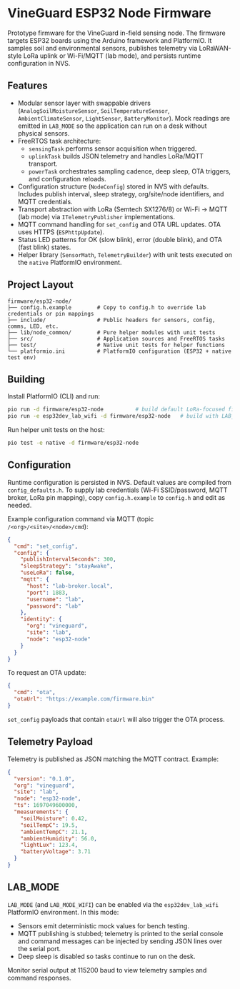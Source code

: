 # VineGuard ESP32 Node Firmware

Prototype firmware for the VineGuard in-field sensing node. The firmware targets ESP32 boards using the Arduino framework and PlatformIO. It samples soil and environmental sensors, publishes telemetry via LoRaWAN-style LoRa uplink or Wi-Fi/MQTT (lab mode), and persists runtime configuration in NVS.

## Features

- Modular sensor layer with swappable drivers (`AnalogSoilMoistureSensor`, `SoilTemperatureSensor`, `AmbientClimateSensor`, `LightSensor`, `BatteryMonitor`). Mock readings are emitted in `LAB_MODE` so the application can run on a desk without physical sensors.
- FreeRTOS task architecture:
  - `sensingTask` performs sensor acquisition when triggered.
  - `uplinkTask` builds JSON telemetry and handles LoRa/MQTT transport.
  - `powerTask` orchestrates sampling cadence, deep sleep, OTA triggers, and configuration reloads.
- Configuration structure (`NodeConfig`) stored in NVS with defaults. Includes publish interval, sleep strategy, org/site/node identifiers, and MQTT credentials.
- Transport abstraction with LoRa (Semtech SX1276/8) or Wi-Fi → MQTT (lab mode) via `ITelemetryPublisher` implementations.
- MQTT command handling for `set_config` and OTA URL updates. OTA uses HTTPS (`ESPhttpUpdate`).
- Status LED patterns for OK (slow blink), error (double blink), and OTA (fast blink) states.
- Helper library (`SensorMath`, `TelemetryBuilder`) with unit tests executed on the `native` PlatformIO environment.

## Project Layout

```
firmware/esp32-node/
├── config.h.example        # Copy to config.h to override lab credentials or pin mappings
├── include/                # Public headers for sensors, config, comms, LED, etc.
├── lib/node_common/        # Pure helper modules with unit tests
├── src/                    # Application sources and FreeRTOS tasks
├── test/                   # Native unit tests for helper functions
└── platformio.ini          # PlatformIO configuration (ESP32 + native test env)
```

## Building

Install PlatformIO (CLI) and run:

```bash
pio run -d firmware/esp32-node          # build default LoRa-focused firmware
pio run -e esp32dev_lab_wifi -d firmware/esp32-node   # build with LAB_MODE + Wi-Fi MQTT stub
```

Run helper unit tests on the host:

```bash
pio test -e native -d firmware/esp32-node
```

## Configuration

Runtime configuration is persisted in NVS. Default values are compiled from `config_defaults.h`. To supply lab credentials (Wi-Fi SSID/password, MQTT broker, LoRa pin mapping), copy `config.h.example` to `config.h` and edit as needed.

Example configuration command via MQTT (topic `/<org>/<site>/<node>/cmd`):

```json
{
  "cmd": "set_config",
  "config": {
    "publishIntervalSeconds": 300,
    "sleepStrategy": "stayAwake",
    "useLoRa": false,
    "mqtt": {
      "host": "lab-broker.local",
      "port": 1883,
      "username": "lab",
      "password": "lab"
    },
    "identity": {
      "org": "vineguard",
      "site": "lab",
      "node": "esp32-node"
    }
  }
}
```

To request an OTA update:

```json
{
  "cmd": "ota",
  "otaUrl": "https://example.com/firmware.bin"
}
```

`set_config` payloads that contain `otaUrl` will also trigger the OTA process.

## Telemetry Payload

Telemetry is published as JSON matching the MQTT contract. Example:

```json
{
  "version": "0.1.0",
  "org": "vineguard",
  "site": "lab",
  "node": "esp32-node",
  "ts": 1697049600000,
  "measurements": {
    "soilMoisture": 0.42,
    "soilTempC": 19.5,
    "ambientTempC": 21.1,
    "ambientHumidity": 56.0,
    "lightLux": 123.4,
    "batteryVoltage": 3.71
  }
}
```

## LAB_MODE

`LAB_MODE` (and `LAB_MODE_WIFI`) can be enabled via the `esp32dev_lab_wifi` PlatformIO environment. In this mode:

- Sensors emit deterministic mock values for bench testing.
- MQTT publishing is stubbed; telemetry is printed to the serial console and command messages can be injected by sending JSON lines over the serial port.
- Deep sleep is disabled so tasks continue to run on the desk.

Monitor serial output at 115200 baud to view telemetry samples and command responses.
